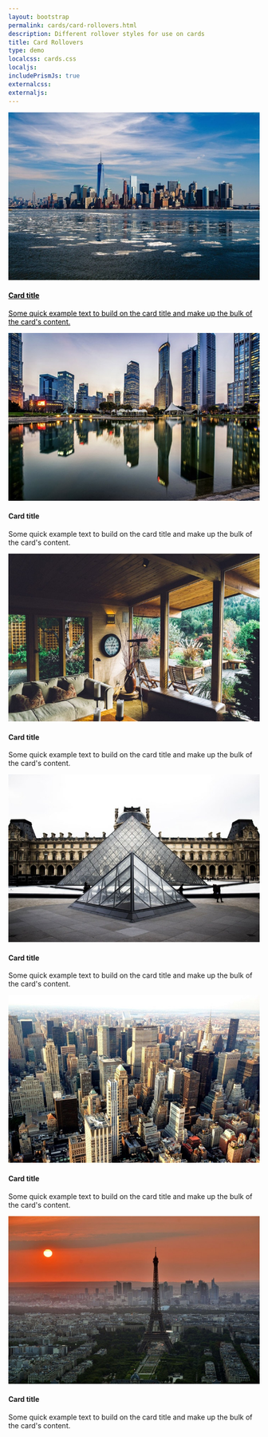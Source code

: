 ```yaml
---
layout: bootstrap
permalink: cards/card-rollovers.html
description: Different rollover styles for use on cards
title: Card Rollovers
type: demo
localcss: cards.css
localjs:
includePrismJs: true
externalcss:
externaljs: 
---
```


<style>
    .card-img-wrap {
        position: relative;
        vertical-align: middle;
    }

    .card-img-wrap div {
        position: absolute;
        top: 0;
        width: 100%;
        height: 100%;
        text-align: center;
    }

    .card-img-wrap div span {
        position: relative;
        top: 45%;
        transform: translateY(-45%);
        background-color: #005eaa;
        color: white;
        padding: .5rem 2rem;
        text-transform: uppercase;
        font-weight: bold;
    }    
    .card.card-hover-1:hover .card-img-wrap div { 
       display: block;
       background-color:rgba(0, 0, 0, 0.15);
    }
    .card.card-hover-1 .card-img-wrap div { 
	   display: none;
    }
    a.card {
        color: #000
    }
    a.card:hover {
        text-decoration: none;
    }
</style>

<div class="container">
    <div class="row mb-4">
        <div class="col-md-4">
            <a href="https://cdc.gov" class="card card-hover-1">
                <div class="card-img-wrap">
                    <img alt="Card image cap" class="card-img-top img-fluid"
                    src="https://raw.githubusercontent.com/peterbenoit/cdn/master/images/horizontal/city/col-4/img%20(34).jpg">
                    <div><span>Learn More</span></div>
                </div>
                <div class="card-body">
                    <h4 class="card-title">Card title</h4>
                    <p class="card-text">Some quick example text to build on the card title and
                        make up the bulk of the card's content.</p>
                </div>
            </a>
        </div>
        <div class="col-md-4 clearfix d-none d-md-block">
            <div class="card">
                <img alt="Card image cap" class="img-fluid"
                    src="https://raw.githubusercontent.com/peterbenoit/cdn/master/images/horizontal/city/col-4/img%20(18).jpg">
                <div class="card-body">
                    <h4 class="card-title">Card title</h4>
                    <p class="card-text">Some quick example text to build on the card title and
                        make up the bulk of the card's content.</p>
                </div>
            </div>
        </div>
        <div class="col-md-4 clearfix d-none d-md-block">
            <div class="card">
                <img alt="Card image cap" class="img-fluid"
                    src="https://raw.githubusercontent.com/peterbenoit/cdn/master/images/horizontal/city/col-4/img%20(35).jpg">
                <div class="card-body">
                    <h4 class="card-title">Card title</h4>
                    <p class="card-text">Some quick example text to build on the card title and
                        make up the bulk of the card's content.</p>
                </div>
            </div>
        </div>
    </div>
    <div class="row">
        <div class="col-md-4">
            <div class="card">
                <img alt="Card image cap" class="img-fluid"
                    src="https://raw.githubusercontent.com/peterbenoit/cdn/master/images/horizontal/city/col-4/img%20(39).jpg">
                <div class="card-body">
                    <h4 class="card-title">Card title</h4>
                    <p class="card-text">Some quick example text to build on the card title and
                        make up the bulk of the card's content.</p>
                </div>
            </div>
        </div>
        <div class="col-md-4 clearfix d-none d-md-block">
            <div class="card">
                <img alt="Card image cap" class="img-fluid"
                    src="https://raw.githubusercontent.com/peterbenoit/cdn/master/images/horizontal/city/col-4/img%20(16).jpg">
                <div class="card-body">
                    <h4 class="card-title">Card title</h4>
                    <p class="card-text">Some quick example text to build on the card title and
                        make up the bulk of the card's content.</p>
                </div>
            </div>
        </div>
        <div class="col-md-4 clearfix d-none d-md-block">
            <div class="card">
                <img alt="Card image cap" class="img-fluid"
                    src="https://raw.githubusercontent.com/peterbenoit/cdn/master/images/horizontal/city/col-4/img%20(38).jpg">
                <div class="card-body">
                    <h4 class="card-title">Card title</h4>
                    <p class="card-text">Some quick example text to build on the card title and
                        make up the bulk of the card's content.</p>
                </div>
            </div>
        </div>
    </div>    
</div>